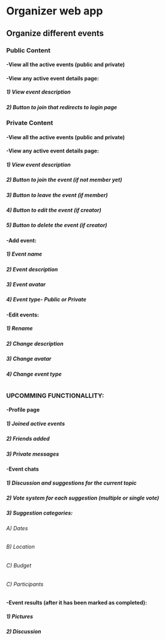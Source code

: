 # Organizer web app
 
## Organize different events

### Public Content
#### -View all the active events (public and private)
#### -View any active event details page:
##### 1) View event description
##### 2) Button to join that redirects to login page

### Private Content
#### -View all the active events (public and private)
#### -View any active event details page:
##### 1) View event description
##### 2) Button to join the event (if not member yet)
##### 3) Button to leave the event (if member)
##### 4) Button to edit the event (if creator)
##### 5) Button to delete the event (if creator)

#### -Add event:
##### 1) Event name
##### 2) Event description
##### 3) Event avatar
##### 4) Event type- Public or Private

#### -Edit events:
##### 1) Rename
##### 2) Change description
##### 3) Change avatar
##### 4) Change event type

#
### UPCOMMING FUNCTIONALLITY:

#### -Profile page
##### 1) Joined active events
##### 2) Friends added
##### 3) Private messages

#### -Event chats
##### 1) Discussion and suggestions for the current topic
##### 2) Vote system for each suggestion (multiple or single vote)
##### 3) Suggestion categories:
###### A) Dates
###### B) Location
###### C) Budget
###### C) Participants

#### -Event results (after it has been marked as completed):
##### 1) Pictures
##### 2) Discussion
